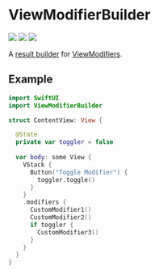 # ViewModifierBuilder

[![](https://img.shields.io/badge/Swift_Package_Manager-compatible-ed702d.svg?style=flat)](https://github.com/apple/swift-package-manager)
[![](https://img.shields.io/endpoint?url=https%3A%2F%2Fswiftpackageindex.com%2Fapi%2Fpackages%2Fericlewis%2FViewModifierBuilder%2Fbadge%3Ftype%3Dswift-versions)](https://swiftpackageindex.com/ericlewis/ViewModifierBuilder)
[![](https://img.shields.io/endpoint?url=https%3A%2F%2Fswiftpackageindex.com%2Fapi%2Fpackages%2Fericlewis%2FViewModifierBuilder%2Fbadge%3Ftype%3Dplatforms)](https://swiftpackageindex.com/ericlewis/ViewModifierBuilder)

A [result builder](https://github.com/apple/swift-evolution/blob/main/proposals/0289-result-builders.md) for [ViewModifiers](https://developer.apple.com/documentation/swiftui/viewmodifier/).

## Example
```swift
import SwiftUI
import ViewModifierBuilder

struct ContentView: View {

  @State
  private var toggler = false
  
  var body: some View {
    VStack {
      Button("Toggle Modifier") {
        toggler.toggle()
      }
    }
    .modifiers {
      CustomModifier1()
      CustomModifier2()
      if toggler {
        CustomModifier3()
      }
    }
  }
}

```
